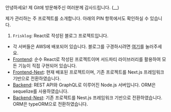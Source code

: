 안녕하세요! 제 Git에 방문해주신 여러분께 감사드립니다. (__)

제가 관리하는 주 프로젝트를 소개합니다. 아래의 PIN 항목에서도 확인하실 수 있습니다.

1. `Frisklog`: React로 작성된 블로그 프로젝트입니다.
- 각 서버들은 AWS에 배포되어 있습니다. 블로그를 구경하시려면 [여기](https://frisklog.site/)를 눌러주세요.
- [Frontend](https://github.com/donghoon4907/frisklog): 순수 React로 작성된 프로젝트이며 서드파티 라이브러리를 활용하여 모든 기능이 직접 구현되어 있습니다.
- [Frontend-Next](https://github.com/donghoon4907/frisklog-next): 현재 배포된 프로젝트이며, 기존 프로젝트를 Next.js 프레임워크 기반으로 전환하였습니다. 
- [Backend](https://github.com/donghoon4907/frisklog-server): REST API와 GraphQL로 이루어진 Node.js 서버입니다. ORM은 sequelize를 사용하였습니다.
- [Backend-Nest](https://github.com/donghoon4907/frisklog-nest-server): 기존 프로젝트를 Nest.js 프레임워크 기반으로 전환하였습니다. ORM은 typeORM으로 전환하였습니다.

